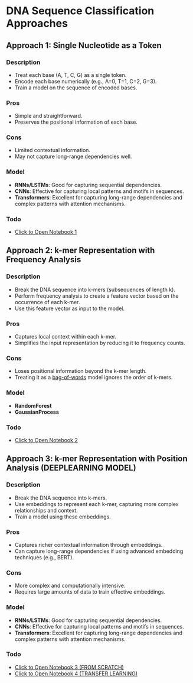 # DNA Sequence Classification Approaches

## Approach 1: Single Nucleotide as a Token

### Description
- Treat each base (A, T, C, G) as a single token.
- Encode each base numerically (e.g., A=0, T=1, C=2, G=3).
- Train a model on the sequence of encoded bases.

### Pros
- Simple and straightforward.
- Preserves the positional information of each base.

### Cons
- Limited contextual information.
- May not capture long-range dependencies well.

### Model
- **RNNs/LSTMs**: Good for capturing sequential dependencies.
- **CNNs**: Effective for capturing local patterns and motifs in sequences.
- **Transformers**: Excellent for capturing long-range dependencies and complex patterns with attention mechanisms.

### Todo
- [Click to Open Notebook 1](./02-approach1_single_nucleotide_position.ipynb)

## Approach 2: k-mer Representation with Frequency Analysis 

### Description
- Break the DNA sequence into k-mers (subsequences of length k).
- Perform frequency analysis to create a feature vector based on the occurrence of each k-mer.
- Use this feature vector as input to the model.

### Pros
- Captures local context within each k-mer.
- Simplifies the input representation by reducing it to frequency counts.

### Cons
- Loses positional information beyond the k-mer length.
- Treating it as a [bag-of-words](https://en.wikipedia.org/wiki/Bag-of-words_model) model ignores the order of k-mers.

### Model
- **RandomForest**
- **GaussianProcess**

### Todo
- [Click to Open Notebook 2](./03-approach2_kmer_frequence.ipynb)

## Approach 3: k-mer Representation with Position Analysis (DEEPLEARNING MODEL)

### Description
- Break the DNA sequence into k-mers.
- Use embeddings to represent each k-mer, capturing more complex relationships and context.
- Train a model using these embeddings.

### Pros
- Captures richer contextual information through embeddings.
- Can capture long-range dependencies if using advanced embedding techniques (e.g., BERT).

### Cons
- More complex and computationally intensive.
- Requires large amounts of data to train effective embeddings.

### Model
- **RNNs/LSTMs**: Good for capturing sequential dependencies.
- **CNNs**: Effective for capturing local patterns and motifs in sequences.
- **Transformers**: Excellent for capturing long-range dependencies and complex patterns with attention mechanisms.

### Todo
- [Click to Open Notebook 3 (FROM SCRATCH)](./04-approach3_kmer_position(from_scratch).ipynb)
- [Click to Open Notebook 4 (TRANSFER LEARNING)](./05-approach3_kmer_position(transfert_learning).ipynb)
